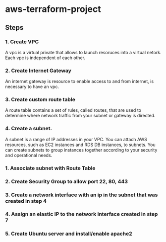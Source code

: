 # aws-terraform-project

## Steps

### 1. Create VPC
A vpc is a virtual private that allows to launch resoruces into a virtual netork. Each vpc is independent of each other. 
### 2. Create Internet Gateway
An internet gateway is resource to enable access to and from internet, is necessary to have an vpc. 
### 3. Create custom route table
A route table contains a set of rules, called routes, that are used to determine where network traffic from your subnet or gateway is directed.
### 4. Create a subnet.
A subnet is a range of IP addresses in your VPC. You can attach AWS resources, such as EC2 instances and RDS DB instances, to subnets. You can create subnets to group instances together according to your security and operational needs.
### 1. Associate subnet with Route Table
### 2. Create Security Group to allow port 22, 80, 443
### 3. Create a network interface with an ip in the subnet that was created in step 4
### 4. Assign an elastic IP to the network interface created in step 7
### 5. Create Ubuntu server and install/enable apache2
